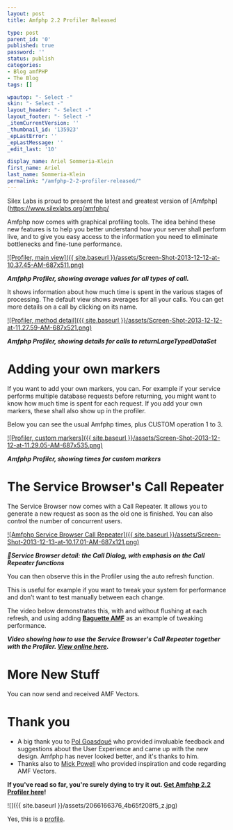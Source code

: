 ```yaml
---
layout: post
title: Amfphp 2.2 Profiler Released

type: post
parent_id: '0'
published: true
password: ''
status: publish
categories:
- Blog amfPHP
- The Blog
tags: []

wpautop: "- Select -"
skin: "- Select -"
layout_header: "- Select -"
layout_footer: "- Select -"
_itemCurrentVersion: ''
_thumbnail_id: '135923'
_epLastError: ''
_epLastMessage: ''
_edit_last: '10'

display_name: Ariel Sommeria-Klein
first_name: Ariel
last_name: Sommeria-Klein
permalink: "/amfphp-2-2-profiler-released/"
---
```


Silex Labs is proud to present the latest and greatest version of [Amfphp](https://www.silexlabs.org/amfphp/


Amfphp now comes with graphical profiling tools. The idea behind these new features is to help you better understand how your server shall perform live, and to give you easy access to the information you need to eliminate bottlenecks and fine-tune performance.

[![Profiler, main view]({{ site.baseurl }}/assets/Screen-Shot-2013-12-12-at-10.37.45-AM-687x511.png)](https://www.silexlabs.org/wp-content/uploads/2013/11/Screen-Shot-2013-12-12-at-10.37.45-AM.png)

_**Amfphp Profiler, showing average values for all types of call.**_



It shows information about how much time is spent in the various stages of processing. The default view shows averages for all your calls. You can get more details on a call by clicking on its name.

[![Profiler, method detail]({{ site.baseurl }}/assets/Screen-Shot-2013-12-12-at-11.27.59-AM-687x521.png)](https://www.silexlabs.org/wp-content/uploads/2013/11/Screen-Shot-2013-12-12-at-11.27.59-AM.png)

_**Amfphp Profiler, showing details for calls to returnLargeTypedDataSet**_

Adding your own markers
=======================

If you want to add your own markers, you can. For example if your service performs multiple database requests before returning, you might want to know how much time is spent for each request. If you add your own markers, these shall also show up in the profiler.

Below you can see the usual Amfphp times, plus CUSTOM operation 1 to 3.

[![Profiler, custom markers]({{ site.baseurl }}/assets/Screen-Shot-2013-12-12-at-11.29.05-AM-687x535.png)](https://www.silexlabs.org/wp-content/uploads/2013/11/Screen-Shot-2013-12-12-at-11.29.05-AM.png)

_**Amfphp Profiler, showing times for custom markers**_

The Service Browser's Call Repeater
===================================

The Service Browser now comes with a Call Repeater. It allows you to generate a new request as soon as the old one is finished. You can also control the number of concurrent users.

[![Amfphp Service Browser Call Repeater]({{ site.baseurl }}/assets/Screen-Shot-2013-12-13-at-10.17.01-AM-687x121.png)](https://www.silexlabs.org/wp-content/uploads/2013/12/Screen-Shot-2013-12-13-at-10.17.01-AM.png)

_**Service Browser
detail: the Call Dialog, with emphasis on the Call Repeater functions**_

You can then observe this in the Profiler using the auto refresh function.

This is useful for example if you want to tweak your system for performance and don’t want to test manually between each change.

The video below demonstrates this, with and without flushing at each refresh, and using adding [**Baguette AMF**](http://baguetteamf.com) as an example of tweaking performance.

_**Video showing how to use the Service Browser's Call Repeater together with the Profiler. [View online here](http://www.youtube.com/watch?v=-IFYHlPJb_k).**_

More New Stuff
==============



You can now send and received AMF Vectors.

Thank you
=========

*   A big thank you to [Pol Goasdoué](https://www.silexlabs.org/members/pol) who provided invaluable feedback and suggestions about the User Experience and came up with the new design. Amfphp has never looked better, and it's thanks to him.
*   Thanks also to [Mick Powell](http://mickpowellstips.blogspot.ch/2013/03/amfphp-with-flash-vector-class.html) who provided inspiration and code regarding AMF Vectors.

**If you've read so far, you're surely dying to try it out. [Get Amfphp 2.2 Profiler here](https://www.silexlabs.org/amfphp/downloads/ "Downloads")!**

![]({{ site.baseurl }}/assets/2066166376_4b65f208f5_z.jpg)

Yes, this is a [profile](http://www.flickr.com/photos/tinou/2066166376/sizes/m/in/photostream/).